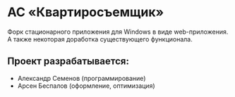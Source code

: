 АС «Квартиросъемщик»
=====

Форк стационарного приложения для Windows в виде web-приложения. А также некоторая доработка существующего функционала.

## Проект разрабатывается:
* Александр Семенов (программирование)
* Арсен Беспалов (оформление, оптимизация)